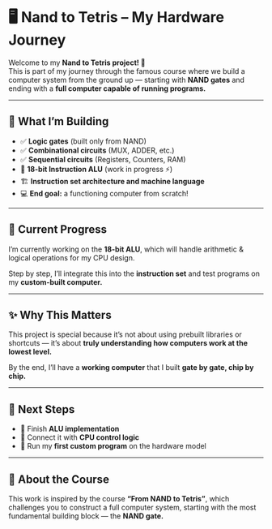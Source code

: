 # 🖥️ Nand to Tetris – My Hardware Journey

Welcome to my **Nand to Tetris project! 🎉**  
This is part of my journey through the famous course where we build a computer system from the ground up — starting with **NAND gates** and ending with a **full computer capable of running programs.**

---

## 🔧 What I’m Building
- ✅ **Logic gates** (built only from NAND)  
- ✅ **Combinational circuits** (MUX, ADDER, etc.)  
- ✅ **Sequential circuits** (Registers, Counters, RAM)  
- 🔄 **18-bit Instruction ALU** (work in progress ⚡)  
- 🏗️ **Instruction set architecture and machine language**  
- 💻 **End goal:** a functioning computer from scratch!  

---

## 📂 Current Progress
I’m currently working on the **18-bit ALU**, which will handle arithmetic & logical operations for my CPU design.  

Step by step, I’ll integrate this into the **instruction set** and test programs on my **custom-built computer.**

---

## ✨ Why This Matters
This project is special because it’s not about using prebuilt libraries or shortcuts — it’s about **truly understanding how computers work at the lowest level.**  

By the end, I’ll have a **working computer** that I built **gate by gate, chip by chip.**

---

## 🚀 Next Steps
- 🔹 Finish **ALU implementation**  
- 🔹 Connect it with **CPU control logic**  
- 🔹 Run my **first custom program** on the hardware model  

---

## 🌟 About the Course
This work is inspired by the course **“From NAND to Tetris”**, which challenges you to construct a full computer system, starting with the most fundamental building block — the **NAND gate.**
